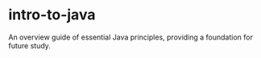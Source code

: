 # intro-to-java
An overview guide of essential Java principles, providing a foundation for future study.
